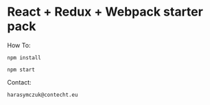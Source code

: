 # React + Redux + Webpack starter pack

How To:

```
npm install

npm start
```

Contact:
```
harasymczuk@contecht.eu
```
